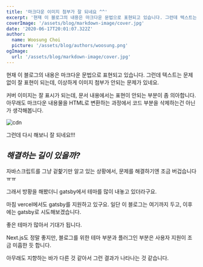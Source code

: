 ```yaml
---
title: '마크다운 이미지 첨부가 잘 되네요 ^^'
excerpt: '현재 이 블로그의 내용은 마크다운 문법으로 표현되고 있습니다. 그런데 텍스트는 문제없이 잘 표현이 되는데, 이상하게 이미지 첨부가 안되는 문제가 있네요. 라고 생각했었는데 다시 해보니 잘 되네요 ^^'
coverImage: '/assets/blog/markdown-image/cover.jpg'
date: '2020-06-17T20:01:07.322Z'
author:
  name: Woosung Choi
  picture: '/assets/blog/authors/woosung.png'
ogImage:
  url: '/assets/blog/markdown-image/cover.jpg'
---
```


현재 이 블로그의 내용은 마크다운 문법으로 표현되고 있습니다. 그런데 텍스트는 문제없이 잘 표현이 되는데, 이상하게 이미지 첨부가 안되는 문제가 있네요.

커버 이미지는 잘 표시가 되는데, 문서 내용에서는 표현이 안되는 부분이 좀 의아합니다. 아무래도 마크다운 내용물을 HTML로 변환하는 과정에서 코드 부분을 삭제하는건 아닌가 생각해봅니다.

![cdn](https://user-images.githubusercontent.com/14286374/80860439-2d3c4c00-8c9a-11ea-934d-c6a1ea994329.png)

그런데 다시 해보니 잘 되네요!!!

## *해결하는 길이 있을까?*

자바스크립트를 그냥 겉핥기만 알고 있는 상황에서, 문제를 해결하기엔 조금 버겁습니다 ㅠㅠ

그래서 방황을 해봤더니 gatsby에서 테마를 많이 내놓고 있더라구요.

마침 vercel에서도 gatsby를 지원하고 있구요. 일단 이 블로그는 여기까지 두고, 이후에는 gatsby로 시도해보겠습니다. 

좋은 테마가 많아서 기대가 됩니다.

Next.js도 정말 좋지만, 블로그를 위한 테마 부분과 플러그인 부분은 사용자 지원이 조금 미흡한 듯 합니다.

아무래도 지향하는 바가 다른 것 같아서 그런 결과가 나타나는 것 같습니다.